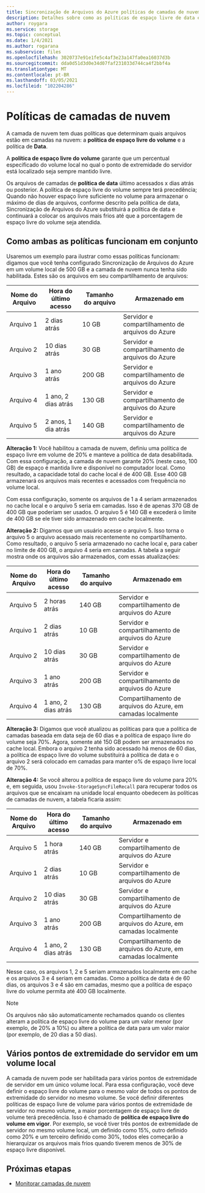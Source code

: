 ```yaml
---
title: Sincronização de Arquivos do Azure políticas de camadas de nuvem | Microsoft Docs
description: Detalhes sobre como as políticas de espaço livre de data e volume funcionam juntas para cenários diferentes.
author: roygara
ms.service: storage
ms.topic: conceptual
ms.date: 1/4/2021
ms.author: rogarana
ms.subservice: files
ms.openlocfilehash: 3020737e91e1fe5c4af3e23a147fa0ea16037d3b
ms.sourcegitcommit: dda0d51d3d0e34d07faf231033d744ca4f2bbf4a
ms.translationtype: MT
ms.contentlocale: pt-BR
ms.lasthandoff: 03/05/2021
ms.locfileid: "102204286"
---
```

# <a name="cloud-tiering-policies"></a>Políticas de camadas de nuvem

A camada de nuvem tem duas políticas que determinam quais arquivos estão em camadas na nuvem: a **política de espaço livre do volume** e a política de **Data**.

A **política de espaço livre do volume** garante que um percentual especificado do volume local no qual o ponto de extremidade do servidor está localizado seja sempre mantido livre. 

Os arquivos de camadas de **política de data** último acessados x dias atrás ou posterior. A política de espaço livre do volume sempre terá precedência; Quando não houver espaço livre suficiente no volume para armazenar o máximo de dias de arquivos, conforme descrito pela política de data, Sincronização de Arquivos do Azure substituirá a política de data e continuará a colocar os arquivos mais frios até que a porcentagem de espaço livre do volume seja atendida.

## <a name="how-both-policies-work-together"></a>Como ambas as políticas funcionam em conjunto

Usaremos um exemplo para ilustrar como essas políticas funcionam: digamos que você tenha configurado Sincronização de Arquivos do Azure em um volume local de 500 GB e a camada de nuvem nunca tenha sido habilitada. Estes são os arquivos em seu compartilhamento de arquivos:

|Nome do Arquivo |Hora do último acesso  |Tamanho do arquivo  |Armazenado em |
|----------|------------------|-----------|----------|
|Arquivo 1    | 2 dias atrás  | 10 GB | Servidor e compartilhamento de arquivos do Azure
|Arquivo 2    | 10 dias atrás | 30 GB | Servidor e compartilhamento de arquivos do Azure
|Arquivo 3    | 1 ano atrás | 200 GB | Servidor e compartilhamento de arquivos do Azure
|Arquivo 4    | 1 ano, 2 dias atrás | 130 GB | Servidor e compartilhamento de arquivos do Azure
|Arquivo 5    | 2 anos, 1 dia atrás | 140 GB | Servidor e compartilhamento de arquivos do Azure

**Alteração 1:** Você habilitou a camada de nuvem, definiu uma política de espaço livre em volume de 20% e manteve a política de data desabilitada. Com essa configuração, a camada de nuvem garante 20% (neste caso, 100 GB) de espaço é mantida livre e disponível no computador local. Como resultado, a capacidade total do cache local é de 400 GB. Esse 400 GB armazenará os arquivos mais recentes e acessados com frequência no volume local.

Com essa configuração, somente os arquivos de 1 a 4 seriam armazenados no cache local e o arquivo 5 seria em camadas. Isso é de apenas 370 GB de 400 GB que poderiam ser usados. O arquivo 5 é 140 GB e excederá o limite de 400 GB se ele tiver sido armazenado em cache localmente. 

**Alteração 2:** Digamos que um usuário acesse o arquivo 5. Isso torna o arquivo 5 o arquivo acessado mais recentemente no compartilhamento. Como resultado, o arquivo 5 seria armazenado no cache local e, para caber no limite de 400 GB, o arquivo 4 seria em camadas. A tabela a seguir mostra onde os arquivos são armazenados, com essas atualizações:

|Nome do Arquivo |Hora do último acesso  |Tamanho do arquivo  |Armazenado em |
|----------|------------------|-----------|----------|
|Arquivo 5    | 2 horas atrás | 140 GB | Servidor e compartilhamento de arquivos do Azure
|Arquivo 1    | 2 dias atrás  | 10 GB | Servidor e compartilhamento de arquivos do Azure
|Arquivo 2    | 10 dias atrás | 30 GB | Servidor e compartilhamento de arquivos do Azure
|Arquivo 3    | 1 ano atrás | 200 GB | Servidor e compartilhamento de arquivos do Azure
|Arquivo 4    | 1 ano, 2 dias atrás | 130 GB | Compartilhamento de arquivos do Azure, em camadas localmente

**Alteração 3:** Digamos que você atualizou as políticas para que a política de camadas baseada em data seja de 60 dias e a política de espaço livre do volume seja 70%. Agora, somente até 150 GB podem ser armazenados no cache local. Embora o arquivo 2 tenha sido acessado há menos de 60 dias, a política de espaço livre do volume substituirá a política de data e o arquivo 2 será colocado em camadas para manter o% de espaço livre local de 70%.

**Alteração 4:** Se você alterou a política de espaço livre do volume para 20% e, em seguida, usou `Invoke-StorageSyncFileRecall` para recuperar todos os arquivos que se encaixam na unidade local enquanto obedecem às políticas de camadas de nuvem, a tabela ficaria assim:

|Nome do Arquivo |Hora do último acesso  |Tamanho do arquivo  |Armazenado em |
|----------|------------------|-----------|----------|
|Arquivo 5    | 1 hora atrás  | 140 GB | Servidor e compartilhamento de arquivos do Azure
|Arquivo 1    | 2 dias atrás  | 10 GB | Servidor e compartilhamento de arquivos do Azure
|Arquivo 2    | 10 dias atrás | 30 GB | Servidor e compartilhamento de arquivos do Azure
|Arquivo 3    | 1 ano atrás | 200 GB | Compartilhamento de arquivos do Azure, em camadas localmente
|Arquivo 4    | 1 ano, 2 dias atrás | 130 GB | Compartilhamento de arquivos do Azure, em camadas localmente

Nesse caso, os arquivos 1, 2 e 5 seriam armazenados localmente em cache e os arquivos 3 e 4 seriam em camadas. Como a política de data é de 60 dias, os arquivos 3 e 4 são em camadas, mesmo que a política de espaço livre do volume permita até 400 GB localmente.

> [!NOTE] 
> Os arquivos não são automaticamente rechamados quando os clientes alteram a política de espaço livre do volume para um valor menor (por exemplo, de 20% a 10%) ou altere a política de data para um valor maior (por exemplo, de 20 dias a 50 dias).

## <a name="multiple-server-endpoints-on-a-local-volume"></a>Vários pontos de extremidade do servidor em um volume local

A camada de nuvem pode ser habilitada para vários pontos de extremidade de servidor em um único volume local. Para essa configuração, você deve definir o espaço livre do volume para o mesmo valor de todos os pontos de extremidade do servidor no mesmo volume. Se você definir diferentes políticas de espaço livre de volume para vários pontos de extremidade de servidor no mesmo volume, a maior porcentagem de espaço livre de volume terá precedência. Isso é chamado de **política de espaço livre do volume em vigor**. Por exemplo, se você tiver três pontos de extremidade de servidor no mesmo volume local, um definido como 15%, outro definido como 20% e um terceiro definido como 30%, todos eles começarão a hierarquizar os arquivos mais frios quando tiverem menos de 30% de espaço livre disponível.

## <a name="next-steps"></a>Próximas etapas
* [Monitorar camadas de nuvem](storage-sync-monitor-cloud-tiering.md)
